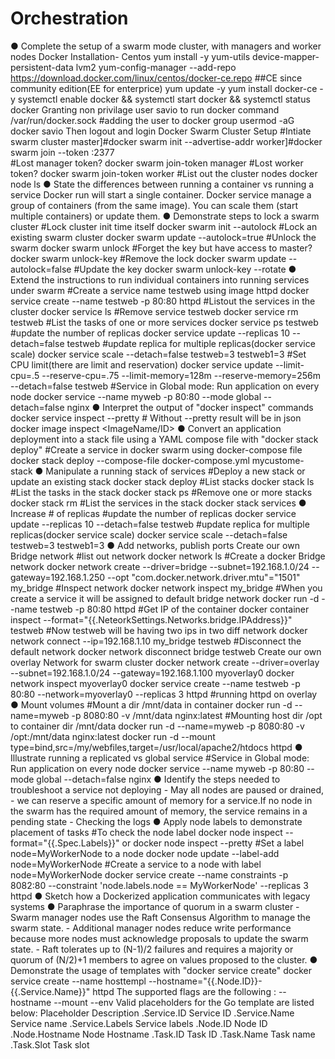 # Orchestration
● Complete the setup of a swarm mode cluster, with managers and worker nodes
   Docker Installation- Centos
	yum install -y yum-utils device-mapper-persistent-data lvm2
	yum-config-manager --add-repo https://download.docker.com/linux/centos/docker-ce.repo ##CE since community edition(EE for enterprice)
	yum update -y
	yum install docker-ce -y
	systemctl enable docker && systemctl start docker && systemctl status docker
   Granting non privilage user savio to run docker command
	/var/run/docker.sock
	#adding the user to docker group
	usermod -aG docker savio
	Then logout and login
   Docker Swarm Cluster Setup
	#Intiate swarm cluster
		master]#docker swarm init --advertise-addr <LocalIP>
		worker]#docker swarm join --token <WorkerToken> <LocalIP>:2377	
	#Lost manager token? 
		docker swarm join-token manager
	#Lost worker token? 
		docker swarm join-token worker
	#List out the cluster nodes
		docker node ls
● State the differences between running a container vs running a service
	Docker run will start a single container.
	Docker service manage a group of containers (from the same image). You can scale them (start multiple containers) or update them.
● Demonstrate steps to lock a swarm cluster
	#Lock cluster init time itself
		docker swarm init --autolock
	#Lock an existing swarm cluster
		docker swarm update --autolock=true 
	#Unlock the swarm
		docker swarm unlock
	#Forget the key but have access to master?
		docker swarm unlock-key
	#Remove the lock
		docker swarm update --autolock=false
	#Update the key	
		docker swarm unlock-key --rotate
● Extend the instructions to run individual containers into running services under swarm
	#Create a service name testweb using image httpd
		docker service create --name testweb -p 80:80 httpd
	#Listout the services in the cluster
		 docker service ls
	#Remove service testweb
		docker service rm testweb
	#List the tasks of one or more services
		docker service ps testweb
	#update the number of replicas
		docker service update --replicas 10 --detach=false  testweb
	#update replica for multiple replicas(docker service scale)
		docker service scale --detach=false testweb=3 testweb1=3
	#Set CPU limit(there are limit and reservation)
		docker service update --limit-cpu=.5 --reserve-cpu=.75 --limit-memory=128m --reserve-memory=256m --detach=false  testweb 
	#Service in Global mode: Run application on every node
		docker service --name myweb -p 80:80 --mode global --detach=false nginx 
● Interpret the output of "docker inspect" commands
		docker service inspect --pretty <SERVICE-ID>
	# Without --pretty result will be in json
		docker image inspect <ImageName/ID>
● Convert an application deployment into a stack file using a YAML compose file with "docker stack deploy"
	#Create a service in docker swarm using docker-compose file
		docker stack deploy --compose-file docker-compose.yml mycustome-stack
● Manipulate a running stack of services
	#Deploy a new stack or update an existing stack
		docker stack deploy	
	#List stacks
		docker stack ls
	#List the tasks in the stack
		docker stack ps	
	#Remove one or more stacks
		docker stack rm
	#List the services in the stack
		docker stack services
● Increase # of replicas
	#update the number of replicas
		docker service update --replicas 10 --detach=false  testweb
	#update replica for multiple replicas(docker service scale)
		docker service scale --detach=false testweb=3 testweb1=3
● Add networks, publish ports
	Create our own Bridge network
		#list out network
			docker network ls
		#Create a docker Bridge network
			docker network create --driver=bridge --subnet=192.168.1.0/24 --gateway=192.168.1.250 --opt "com.docker.network.driver.mtu"="1501" my_bridge
		#Inspect network
			docker network inspect my_bridge
		#When you create a service it will be assigned to default bridge network
			docker run -d --name testweb -p 80:80 httpd 
		#Get IP of the container
			docker container inspect --format="{{.NeteorkSettings.Networks.bridge.IPAddress}}" testweb
		#Now testweb will be having two ips in two diff network
			docker network connect --ip=192.168.1.10 my_bridge testweb
		#Disconnect the default network
			docker network disconnect bridge testweb
	Create our own overlay Network for swarm cluster
		docker network create --driver=overlay --subnet=192.168.1.0/24 --gateway=192.168.1.100 myoverlay0
		docker network inspect myoverlay0
		docker service create --name testweb -p 80:80 --network=myoverlay0 --replicas 3 httpd #running httpd on overlay
● Mount volumes
	#Mount a dir /mnt/data in container
		docker run -d --name=myweb -p 8080:80 -v /mnt/data nginx:latest
	#Mounting host dir /opt to container dir /mnt/data
		docker run -d --name=myweb -p 8080:80 -v /opt:/mnt/data nginx:latest 
		docker run -d --mount type=bind,src=/my/webfiles,target=/usr/local/apache2/htdocs httpd
● Illustrate running a replicated vs global service
	#Service in Global mode: Run application on every node
		docker service --name myweb -p 80:80 --mode global --detach=false nginx 
● Identify the steps needed to troubleshoot a service not deploying
	- May all nodes are paused or drained,
	- we can reserve a specific amount of memory for a service.If no node in the swarm has the required amount of memory, the service remains in a pending state
	- Checking the logs
● Apply node labels to demonstrate placement of tasks
	#To check the node label
		docker node inspect --format="{{.Spec.Labels}}" <Node-ID>
			or
		docker node inspect --pretty <Node-ID>
	#Set a label node=MyWorkerNode to a node
		docker node update --label-add node=MyWorkerNode <Node-ID> 
	#Create a service to a node with label node=MyWorkerNode
		docker service create --name constraints -p 8082:80 --constraint 'node.labels.node == MyWorkerNode' --replicas 3 httpd
● Sketch how a Dockerized application communicates with legacy systems
● Paraphrase the importance of quorum in a swarm cluster
	- Swarm manager nodes use the Raft Consensus Algorithm to manage the swarm state.
	- Additional manager nodes reduce write performance because more nodes must acknowledge proposals to update the swarm state. 
	- Raft tolerates up to (N-1)/2 failures and requires a majority or quorum of (N/2)+1 members to agree on values proposed to the cluster. 
● Demonstrate the usage of templates with "docker service create"
	docker service create --name hosttempl --hostname="{{.Node.ID}}-{{.Service.Name}}" httpd
	The supported flags are the following :
		--hostname
		--mount
		--env
	Valid placeholders for the Go template are listed below:
	Placeholder		Description
	.Service.ID		Service ID
	.Service.Name	Service name
	.Service.Labels	Service labels
	.Node.ID		Node ID
	.Node.Hostname	Node Hostname
	.Task.ID		Task ID
	.Task.Name		Task name
	.Task.Slot		Task slot
